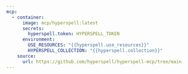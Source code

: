```yaml
---
mcp:
  - container:
      image: mcp/hyperspell:latest
      secrets:
        hyperspell.token: HYPERSPELL_TOKEN
      environment:
        USE_RESOURCES: "{{hyperspell.use_resources}}"
        HYPERSPELL_COLLECTION: "{{hyperspell.collection}}"
    source:
      url: https://github.com/hyperspell/hyperspell-mcp/tree/main
---
```

